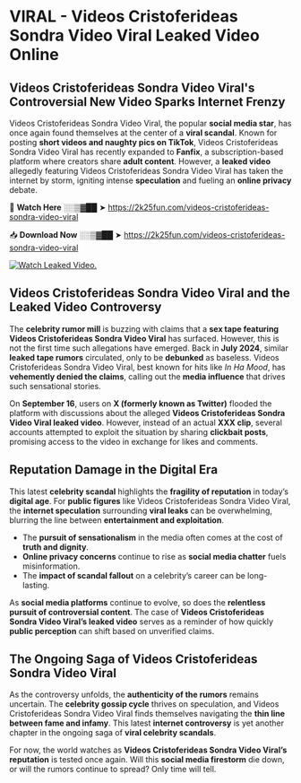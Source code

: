 # VIRAL - Videos Cristoferideas Sondra Video Viral Leaked Video Online

## **Videos Cristoferideas Sondra Video Viral's Controversial New Video Sparks Internet Frenzy**  

Videos Cristoferideas Sondra Video Viral, the popular **social media star**, has once again found themselves at the center of a **viral scandal**. Known for posting **short videos and naughty pics on TikTok**, Videos Cristoferideas Sondra Video Viral has recently expanded to **Fanfix**, a subscription-based platform where creators share **adult content**. However, a **leaked video** allegedly featuring Videos Cristoferideas Sondra Video Viral has taken the internet by storm, igniting intense **speculation** and fueling an **online privacy** debate.  

🔴 **Watch Here** ░░▒▓██ ➤ https://2k25fun.com/videos-cristoferideas-sondra-video-viral  

📥 **Download Now** ░░▒▓██ ➤ https://2k25fun.com/videos-cristoferideas-sondra-video-viral  

[![Watch Leaked Video.](https://miro.medium.com/v2/resize:fit:828/format:webp/1*cilzJN44JGOrTw9NJCrNHA.gif "Watch Leaked Video")](https://2k25fun.com/videos-cristoferideas-sondra-video-viral)

## **Videos Cristoferideas Sondra Video Viral and the Leaked Video Controversy**  

The **celebrity rumor mill** is buzzing with claims that a **sex tape featuring Videos Cristoferideas Sondra Video Viral** has surfaced. However, this is not the first time such allegations have emerged. Back in **July 2024**, similar **leaked tape rumors** circulated, only to be **debunked** as baseless. Videos Cristoferideas Sondra Video Viral, best known for hits like *In Ha Mood*, has **vehemently denied the claims**, calling out the **media influence** that drives such sensational stories.  

On **September 16**, users on **X (formerly known as Twitter)** flooded the platform with discussions about the alleged **Videos Cristoferideas Sondra Video Viral leaked video**. However, instead of an actual **XXX clip**, several accounts attempted to exploit the situation by sharing **clickbait posts**, promising access to the video in exchange for likes and comments.  

## **Reputation Damage in the Digital Era**  

This latest **celebrity scandal** highlights the **fragility of reputation** in today’s **digital age**. For **public figures** like Videos Cristoferideas Sondra Video Viral, the **internet speculation** surrounding **viral leaks** can be overwhelming, blurring the line between **entertainment and exploitation**.  

- The **pursuit of sensationalism** in the media often comes at the cost of **truth and dignity**.  
- **Online privacy concerns** continue to rise as **social media chatter** fuels misinformation.  
- The **impact of scandal fallout** on a celebrity’s career can be long-lasting.  

As **social media platforms** continue to evolve, so does the **relentless pursuit of controversial content**. The case of **Videos Cristoferideas Sondra Video Viral’s leaked video** serves as a reminder of how quickly **public perception** can shift based on unverified claims.  

## **The Ongoing Saga of Videos Cristoferideas Sondra Video Viral**  

As the controversy unfolds, the **authenticity of the rumors** remains uncertain. The **celebrity gossip cycle** thrives on speculation, and Videos Cristoferideas Sondra Video Viral finds themselves navigating the **thin line between fame and infamy**. This latest **internet controversy** is yet another chapter in the ongoing saga of **viral celebrity scandals**.  

For now, the world watches as **Videos Cristoferideas Sondra Video Viral’s reputation** is tested once again. Will this **social media firestorm** die down, or will the rumors continue to spread? Only time will tell.